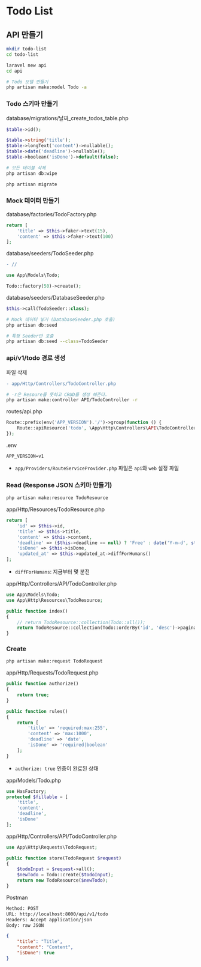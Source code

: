 # Todo List

## API 만들기
```sh
mkdir todo-list
cd todo-list

laravel new api
cd api

# Todo 모델 만들기
php artisan make:model Todo -a
```

### Todo 스키마 만들기
database/migrations/날짜_create_todos_table.php
```php
$table->id();
```
```php
$table->string('title');
$table->longText('content')->nullable();
$table->date('deadline')->nullable();
$table->boolean('isDone')->default(false);
```

```sh
# 모든 테이블 삭제
php artisan db:wipe

php artisan migrate
```

### Mock 데이터 만들기
database/factories/TodoFactory.php
```php
return [
    'title' => $this->faker->text(15),
    'content' => $this->faker->text(100)
];
```

database/seeders/TodoSeeder.php
```diff
- //
```
```php
use App\Models\Todo;

Todo::factory(50)->create();
```

database/seeders/DatabaseSeeder.php
```php
$this->call(TodoSeeder::class);
```

```sh
# Mock 데이터 넣기 (DatabaseSeeder.php 호출)
php artisan db:seed

# 특정 Seeder만 호출
php artisan db:seed --class=TodoSeeder
```

### api/v1/todo 경로 생성
파일 삭제
```diff
- app/Http/Controllers/TodoController.php
```
```sh
# -r은 Resoure를 뜻하고 CRUD를 생성 해준다.
php artisan make:controller API/TodoController -r
```

routes/api.php
```php
Route::prefix(env('APP_VERSION').'/')->group(function () {
    Route::apiResource('todo', \App\Http\Controllers\API\TodoController::class);
});
```

.env
```env
APP_VERSION=v1
```

* `app/Providers/RouteServiceProvider.php` 파일은 `api`와 `web` 설정 파일

### Read (Response JSON 스키마 만들기)
```sh
php artisan make:resource TodoResource
```

app/Http/Resources/TodoResource.php
```php
return [
    'id' => $this->id,
    'title' => $this->title,
    'content' => $this->content,
    'deadline' => ($this->deadline == null) ? 'Free' : date('Y-m-d', strtotime($this->deadline)),
    'isDone' => $this->isDone,
    'updated_at' => $this->updated_at->diffForHumans()
];
```
* `diffForHumans`: 지금부터 몇 분전

app/Http/Controllers/API/TodoController.php
```php
use App\Models\Todo;
use App\Http\Resources\TodoResource;

public function index()
{
    // return TodoResource::collection(Todo::all());
    return TodoResource::collection(Todo::orderBy('id', 'desc')->paginate(10));
}
```

### Create
```sh
php artisan make:request TodoRequest
```

app/Http/Requests/TodoRequest.php
```php
public function authorize()
{
    return true;
}

public function rules()
{
    return [
        'title' => 'required:max:255',
        'content' => 'max:1000',
        'deadline' => 'date',
        'isDone' => 'required|boolean'
    ];
}
```
* `authorize: true` 인증이 완료된 상태

app/Models/Todo.php
```php
use HasFactory;
protected $fillable = [
    'title',
    'content',
    'deadline',
    'isDone'
];
```

app/Http/Controllers/API/TodoController.php
```php
use App\Http\Requests\TodoRequest;

public function store(TodoRequest $request)
{
    $todoInput = $request->all();
    $newTodo = Todo::create($todoInput);
    return new TodoResource($newTodo);
}
```

Postman
```sh
Method: POST
URL: http://localhost:8000/api/v1/todo
Headers: Accept application/json
Body: raw JSON
```
```json
{
    "title": "Title",
    "content": "Content",
    "isDone": true
}
```
